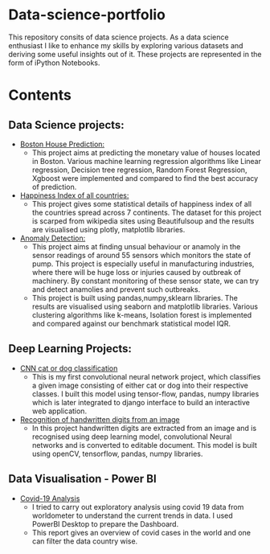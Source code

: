 # Data-science-portfolio
This repository consits of data science projects. As a data science enthusiast I like to enhance my skills by exploring various datasets and deriving some useful insights out of it. These projects are represented in the form of iPython Notebooks.


# Contents

## Data Science projects:
* [Boston House Prediction:](https://github.com/Pavithree/data-science-portfolio/blob/main/bostonHousing/bostonHousing.ipynb)
  * This project aims at predicting the monetary value of houses located in Boston. Various machine learning regression algorithms like Linear regression, Decision tree regression, Random Forest Regression, Xgboost were implemented and compared to find the best accuracy of prediction.
* [Happiness Index of all countries:](https://github.com/Pavithree/data-science-portfolio/tree/main/Happiness%20Index)
  * This project gives some statistical details of happiness index of all the countries spread across 7 continents. The dataset for this project is scarped from wikipedia sites using Beautifulsoup and the results are visualised using plotly, matplotlib libraries. 
* [Anomaly Detection:](https://github.com/Pavithree/data-science-portfolio/tree/main/AnomalyDetection)
  * This project aims at finding unsual behaviour or anamoly in the sensor readings of around 55 sensors which monitors the state of pump. This project is especially useful in manufacturing industries, where there will be huge loss or injuries caused by outbreak of machinery. By constant monitoring of these sensor state, we can try and detect anamolies and prevent such outbreaks.
  * This project is built using pandas,numpy,sklearn libraries. The results are visualised using seaborn and matplotlib libraries. Various clustering algorithms like k-means, Isolation forest is implemented and compared against our benchmark statistical model IQR.
  
## Deep Learning Projects:
* [CNN cat or dog classification](https://github.com/Pavithree/data-science-portfolio/tree/main/cnnClassifier)
  * This is my first convolutional neural network project, which classifies a given image consisting of either cat or dog into their respective classes. I built this model using tensor-flow, pandas, numpy libraries which is later integrated to django interface to build an interactive web application.
* [Recognition of handwritten digits from an image](https://github.com/Pavithree/data-science-portfolio/tree/main/HandwrittenCharacterRecognition)
  * In this project handwritten digits are extracted from an image and is recognised using deep learning model, convolutional Neural networks and is converted to editable document. This model is built using openCV, tensorflow, pandas, numpy libraries.

## Data Visualisation - Power BI
* [Covid-19 Analysis](https://github.com/Pavithree/data-science-portfolio/tree/main/Covid19)
  * I tried to carry out exploratory analysis using covid 19 data from worldometer to understand the current trends in data. I used PowerBI Desktop to prepare the Dashboard.
  * This report gives an overview of covid cases in the world and one can filter the data country wise.
